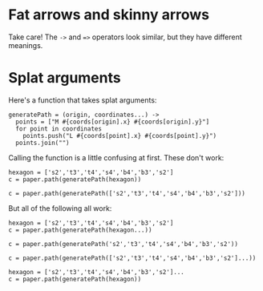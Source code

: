 # Fat arrows and skinny arrows

Take care! The `->` and `=>` operators look similar, but they have different meanings.

# Splat arguments 

Here's a function that takes splat arguments:

    generatePath = (origin, coordinates...) ->
      points = ["M #{coords[origin].x} #{coords[origin].y}"]
      for point in coordinates
        points.push("L #{coords[point].x} #{coords[point].y}")
      points.join("")

Calling the function is a little confusing at first. These don't work:

    hexagon = ['s2','t3','t4','s4','b4','b3','s2']
    c = paper.path(generatePath(hexagon))

    c = paper.path(generatePath(['s2','t3','t4','s4','b4','b3','s2']))

But all of the following all work:

    hexagon = ['s2','t3','t4','s4','b4','b3','s2']
    c = paper.path(generatePath(hexagon...))

    c = paper.path(generatePath('s2','t3','t4','s4','b4','b3','s2'))

    c = paper.path(generatePath(['s2','t3','t4','s4','b4','b3','s2']...))

    hexagon = ['s2','t3','t4','s4','b4','b3','s2']...
    c = paper.path(generatePath(hexagon))

